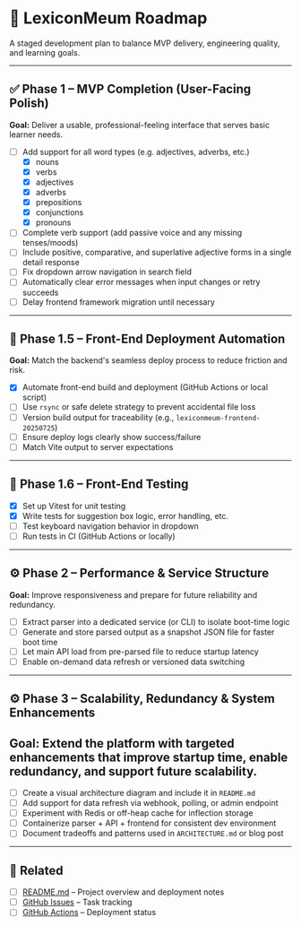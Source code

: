 # 📘 LexiconMeum Roadmap

A staged development plan to balance MVP delivery, engineering quality, and learning goals.

---

## ✅ Phase 1 – MVP Completion (User-Facing Polish)

**Goal:** Deliver a usable, professional-feeling interface that serves basic learner needs.

- [ ] Add support for all word types (e.g. adjectives, adverbs, etc.)
    - [x] nouns
    - [x] verbs
    - [x] adjectives
    - [x] adverbs
    - [x] prepositions 
    - [x] conjunctions
    - [x] pronouns 
- [ ] Complete verb support (add passive voice and any missing tenses/moods)
- [ ] Include positive, comparative, and superlative adjective forms in a single detail response 
- [ ] Fix dropdown arrow navigation in search field
- [ ] Automatically clear error messages when input changes or retry succeeds
- [ ] Delay frontend framework migration until necessary

---

## 🔁 Phase 1.5 – Front-End Deployment Automation

**Goal:** Match the backend's seamless deploy process to reduce friction and risk.

- [x] Automate front-end build and deployment (GitHub Actions or local script)
- [ ] Use `rsync` or safe delete strategy to prevent accidental file loss
- [ ] Version build output for traceability (e.g., `lexiconmeum-frontend-20250725`)
- [ ] Ensure deploy logs clearly show success/failure
- [ ] Match Vite output to server expectations

---

## 🧪 Phase 1.6 – Front-End Testing

- [x] Set up Vitest for unit testing
- [x] Write tests for suggestion box logic, error handling, etc.
- [ ] Test keyboard navigation behavior in dropdown
- [ ] Run tests in CI (GitHub Actions or locally)

---

## ⚙️ Phase 2 – Performance & Service Structure

**Goal:** Improve responsiveness and prepare for future reliability and redundancy.

- [ ] Extract parser into a dedicated service (or CLI) to isolate boot-time logic
- [ ] Generate and store parsed output as a snapshot JSON file for faster boot time
- [ ] Let main API load from pre-parsed file to reduce startup latency
- [ ] Enable on-demand data refresh or versioned data switching

---

## ⚙️ Phase 3 – Scalability, Redundancy & System Enhancements

**Goal:** Extend the platform with targeted enhancements that improve startup time, enable redundancy, and support future scalability.
- 
- [ ] Create a visual architecture diagram and include it in `README.md`
- [ ] Add support for data refresh via webhook, polling, or admin endpoint
- [ ] Experiment with Redis or off-heap cache for inflection storage
- [ ] Containerize parser + API + frontend for consistent dev environment
- [ ] Document tradeoffs and patterns used in `ARCHITECTURE.md` or blog post

---

## 🔗 Related

- [ ] [README.md](./README.md) – Project overview and deployment notes
- [ ] [GitHub Issues](../../issues) – Task tracking
- [ ] [GitHub Actions](../../actions) – Deployment status
